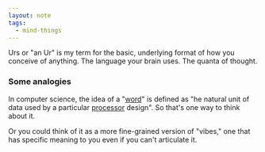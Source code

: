 ```yaml
---
layout: note
tags:
  - mind-things
---
```


Urs or "an Ur" is my term for the basic, underlying format of how you conceive of anything. The language your brain uses. The quanta of thought.

### Some analogies

In computer science, the idea of a "[word](<https://en.wikipedia.org/wiki/Word_(computer_architecture)>)" is defined as "he natural unit of data used by a particular [processor](https://en.wikipedia.org/wiki/Central_processing_unit "Central processing unit") design". So that's one way to think about it.

Or you could think of it as a more fine-grained version of "vibes," one that has specific meaning to you even if you can't articulate it.